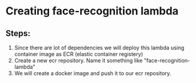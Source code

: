 # Creating face-recognition lambda

## Steps:

1. Since there are lot of dependencies we will deploy this lambda using container image as ECR (elastic container registery)
2. Create a new ecr repository. Name it something like "face-recognition-lambda"
3. We will create a docker image and push it to our ecr repository.
